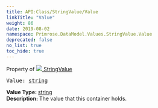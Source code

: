 ```yaml
---
title: API:Class/StringValue/Value
linkTitle: "Value"
weight: 86
date: 2019-08-02
namespace: Primrose.DataModel.Values.StringValue.Value
deprecated: false
no_list: true
toc_hide: true
---
```

Property of <a href="/docs/api-reference/Class/StringValue"><img src="/icons/silk/value.png"/>&nbsp;StringValue</a>
<pre class="method-declaration">
Value: <a class="type" href="/docs/api-reference/System/string">string</a></pre>
<b>Value Type: </b>
<a class="type" href="/docs/api-reference/System/string">string</a>
<br/>
<b>Description: </b>
The value that this container holds.

